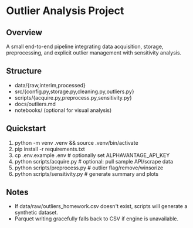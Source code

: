# Outlier Analysis Project

## Overview
A small end-to-end pipeline integrating data acquisition, storage, preprocessing, and explicit outlier management with sensitivity analysis.

## Structure
- data/{raw,interim,processed}
- src/{config.py,storage.py,cleaning.py,outliers.py}
- scripts/{acquire.py,preprocess.py,sensitivity.py}
- docs/outliers.md
- notebooks/ (optional for visual analysis)

## Quickstart
1) python -m venv .venv && source .venv/bin/activate
2) pip install -r requirements.txt
3) cp .env.example .env  # optionally set ALPHAVANTAGE_API_KEY
4) python scripts/acquire.py  # optional: pull sample API/scrape data
5) python scripts/preprocess.py  # outlier flag/remove/winsorize
6) python scripts/sensitivity.py  # generate summary and plots

## Notes
- If data/raw/outliers_homework.csv doesn't exist, scripts will generate a synthetic dataset.
- Parquet writing gracefully falls back to CSV if engine is unavailable.
